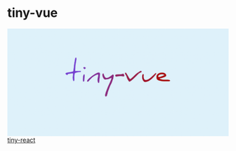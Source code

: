# tiny-vue

<img src="./assets/logo.png" width="600" align="left" />

[tiny-react](https://github.com/Sunny-117/tiny-react)
